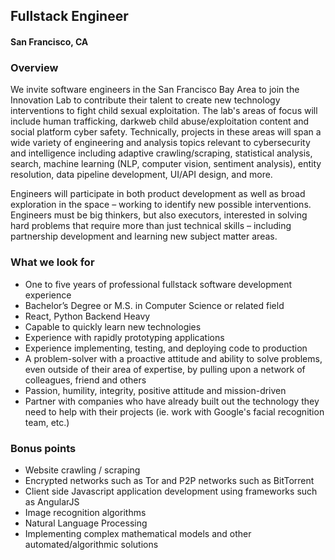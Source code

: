 ## Fullstack Engineer
#### San Francisco, CA

### Overview
We invite software engineers in the San Francisco Bay Area to join the Innovation Lab to contribute their talent to create new technology interventions to fight child sexual exploitation. The lab's areas of focus will include human trafficking, darkweb child abuse/exploitation content and social platform cyber safety. Technically, projects in these areas will span a wide variety of engineering and analysis topics relevant to cybersecurity and intelligence including adaptive crawling/scraping, statistical analysis, search, machine learning (NLP, computer vision, sentiment analysis), entity resolution, data pipeline development, UI/API design, and more.

Engineers will participate in both product development as well as broad exploration in the space – working to identify new possible interventions. Engineers must be big thinkers, but also executors, interested in solving hard problems that require more than just technical skills – including partnership development and learning new subject matter areas.

### What we look for
+	One to five years of professional fullstack software development experience
+	Bachelor’s Degree or M.S. in Computer Science or related field
+	React, Python Backend Heavy
+	Capable to quickly learn new technologies
+	Experience with rapidly prototyping applications
+	Experience implementing, testing, and deploying code to production
+	A problem-solver with a proactive attitude and ability to solve problems, even outside of their area of expertise, by pulling upon a network of colleagues, friend and others
+	Passion, humility, integrity, positive attitude and mission-driven
+	Partner with companies who have already built out the technology they need to help with their projects (ie. work with Google's facial recognition team, etc.)

### Bonus points
+	Website crawling / scraping
+	Encrypted networks such as Tor and P2P networks such as BitTorrent
+	Client side Javascript application development using frameworks such as AngularJS
+	Image recognition algorithms
+	Natural Language Processing
+	Implementing complex mathematical models and other automated/algorithmic solutions

